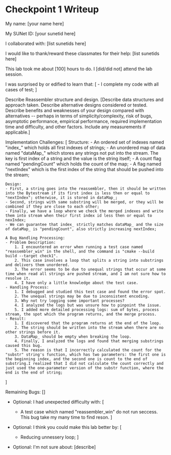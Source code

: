 Checkpoint 1 Writeup
====================

My name: [your name here]

My SUNet ID: [your sunetid here]

I collaborated with: [list sunetids here]

I would like to thank/reward these classmates for their help: [list sunetids here]

This lab took me about [100] hours to do. I [did/did not] attend the lab session.

I was surprised by or edified to learn that: [
    - I complete my code with all cases of test;
]

Describe Reassembler structure and design. [Describe data structures and
approach taken. Describe alternative designs considered or tested.
Describe benefits and weaknesses of your design compared with
alternatives -- perhaps in terms of simplicity/complexity, risk of
bugs, asymptotic performance, empirical performance, required
implementation time and difficulty, and other factors. Include any
measurements if applicable.]

Implementation Challenges:
[
    Structure:
    - An ordered set of indexes named "index_" which holds all first indexes of strings;
    - An unordered map of data named "dataMap_" which stores any strings not put into the stream. The key is first index of a string and the value is the string itself;
    - A count flag named "pendingCount" which holds the count of the map;
    - A flag named "nextIndex" which is the first index of the string that should be pushed into the stream;

    Design:
    - First, a string goes into the reassembler, then it should be written into the Bytestream if its first index is less then or equal to "nextIndex"; otherwise, it is stored in dataMap_;
    - Second, strings with same substring will be merged, or they will be combined if they are close to each other; 
    - Finally, we have a loop where we check the merged indexes and write them into stream when their first index id less then or equal to nexIndex;
    - We can guarantee that index_ strictly matches dataMap_ and the size of dataMap_ is "pendingCount", also strictly increasing nextIndex;

    A Bug Handling Processing:
    - Problem Description:
        1. I encountered an error when running a test case named "reassembler_win" in the shell, and the command is "cmake --build build --target check1".
	    2. This case involves a loop that splits a string into substrings and delivers them unordered.
	    3. The error seems to be due to unequal strings that occur at some time when read all strings are pushed stream, and I am not sure how to resolve it.
	    4. I have only a little knowledge about the test case.
    - Handling Process:
	    1. I debugged and studied this test case and found the error spot.
	    2. The unequal strings may be due to inconsistent encoding.
	    3. Why not try logging some important processes?
	    4. I analyzed the logs but was unsure how to pinpoint the issue.
	    5. I added more detailed processing logs: sum of bytes, process stream, the spot which the program returns, and the merge process.
    - Result:
	    1. I discovered that the program returns at the end of the loop.
	    2. The string should be written into the stream when there are no other strings before it.
	    3. DataMap_ should be empty when breaking the loop.
        4. Finally, I analyzed the logs and found that merging substrings caused this bug. 
        5. The reason is that I incorrectly calculated the count for the "substr" string's function, which has two parameters: the first one is the beginning index, and the second one is count to the end of substring.I realized that I did not calculate the count correctly and just used the one-parameter version of the substr function, where the end is the end of string;
]

Remaining Bugs:
[]

- Optional: I had unexpected difficulty with: [
    - A test case which named "reassembler_win" do not run seccess. This bug take my many time to find reson.
]

- Optional: I think you could make this lab better by: [
    - Reducing unnessery loop;
]

- Optional: I'm not sure about: [describe]
